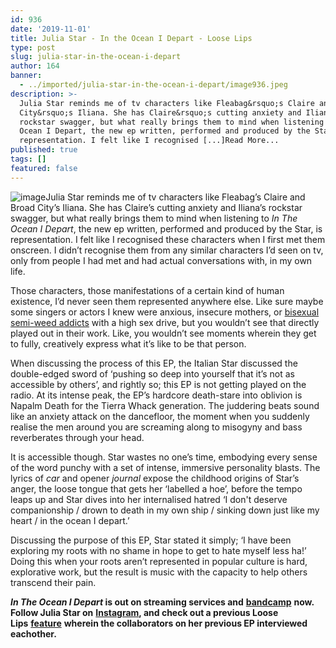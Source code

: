 ```yaml
---
id: 936
date: '2019-11-01'
title: Julia Star - In the Ocean I Depart - Loose Lips
type: post
slug: julia-star-in-the-ocean-i-depart
author: 164
banner:
  - ../imported/julia-star-in-the-ocean-i-depart/image936.jpeg
description: >-
  Julia Star reminds me of tv characters like Fleabag&rsquo;s Claire and Broad
  City&rsquo;s Iliana. She has Claire&rsquo;s cutting anxiety and Iliana&rsquo;s
  rockstar swagger, but what really brings them to mind when listening to In The
  Ocean I Depart, the new ep written, performed and produced by the Star, is
  representation. I felt like I recognised [...]Read More...
published: true
tags: []
featured: false
---
```

![image](../../imported/julia-star-in-the-ocean-i-depart/image936.jpeg)Julia Star reminds me of tv characters like Fleabag’s Claire and Broad City’s Iliana. She has Claire’s cutting anxiety and Iliana’s rockstar swagger, but what really brings them to mind when listening to _In The Ocean I Depart_, the new ep written, performed and produced by the Star, is representation. I felt like I recognised these characters when I first met them onscreen. I didn’t recognise them from any similar characters I’d seen on tv, only from people I had met and had actual conversations with, in my own life. 

Those characters, those manifestations of a certain kind of human existence, I’d never seen them represented anywhere else. Like sure maybe some singers or actors I knew were anxious, insecure mothers, or [bisexual semi-weed addicts](https://www.youtube.com/watch?v=uIXdWK0pHmg) with a high sex drive, but you wouldn’t see that directly played out in their work. Like, you wouldn’t see moments wherein they get to fully, creatively express what it’s like to be that person. 

When discussing the process of this EP, the Italian Star discussed the double-edged sword of ‘pushing so deep into yourself that it’s not as accessible by others’, and rightly so; this EP is not getting played on the radio. At its intense peak, the EP’s hardcore death-stare into oblivion is Napalm Death for the Tierra Whack generation. The juddering beats sound like an anxiety attack on the dancefloor, the moment when you suddenly realise the men around you are screaming along to misogyny and bass reverberates through your head. 

It is accessible though. Star wastes no one’s time, embodying every sense of the word punchy with a set of intense, immersive personality blasts. The lyrics of _car_ and opener _journal_ expose the childhood origins of Star’s anger, the loose tongue that gets her ‘labelled a hoe’, before the tempo leaps up and Star dives into her internalised hatred ‘I don't deserve companionship / drown to death in my own ship / sinking down just like my heart / in the ocean I depart.’ 

Discussing the purpose of this EP, Star stated it simply; ‘I have been exploring my roots with no shame in hope to get to hate myself less ha!’ Doing this when your roots aren’t represented in popular culture is hard, explorative work, but the result is music with the capacity to help others transcend their pain.

**_In The Ocean I Depart_ is out on streaming services and** [**bandcamp**](https://juliastar.bandcamp.com/album/in-the-ocean-i-depart) **now. Follow Julia Star on** [**Instagram**](https://www.instagram.com/juliastarqueen/)**, and check out a previous Loose Lips** [**feature**](http://loose-lips.co.uk/blog/suny-zoee-julia-star-interview-each-other) **wherein the collaborators on her previous EP interviewed eachother.**